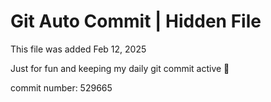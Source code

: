 # Git Auto Commit | Hidden File

This file was added Feb 12, 2025

Just for fun and keeping my daily git commit active 🤪

commit number: 529665
